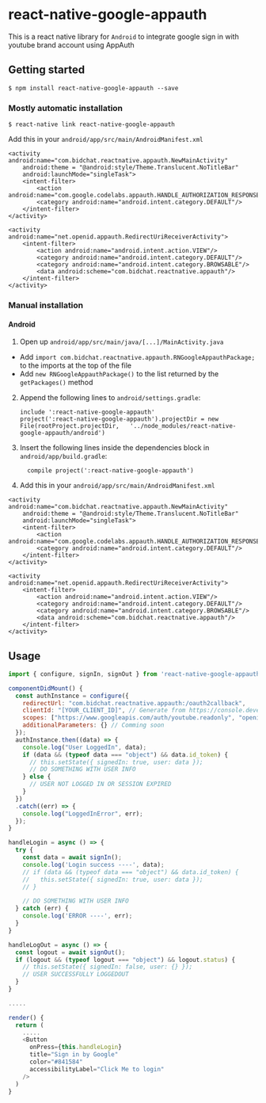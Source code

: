 
# react-native-google-appauth
This is a react native library for `Android` to integrate google sign in with youtube brand account using AppAuth

## Getting started

`$ npm install react-native-google-appauth --save`

### Mostly automatic installation

`$ react-native link react-native-google-appauth`

Add this in your `android/app/src/main/AndroidManifest.xml`

```
<activity android:name="com.bidchat.reactnative.appauth.NewMainActivity"
    android:theme = "@android:style/Theme.Translucent.NoTitleBar"
    android:launchMode="singleTask">
    <intent-filter>
        <action android:name="com.google.codelabs.appauth.HANDLE_AUTHORIZATION_RESPONSE"/>
        <category android:name="android.intent.category.DEFAULT"/>
    </intent-filter>
</activity>

<activity android:name="net.openid.appauth.RedirectUriReceiverActivity">
    <intent-filter>
        <action android:name="android.intent.action.VIEW"/>
        <category android:name="android.intent.category.DEFAULT"/>
        <category android:name="android.intent.category.BROWSABLE"/>
        <data android:scheme="com.bidchat.reactnative.appauth"/>
    </intent-filter>
</activity>
```

### Manual installation


#### Android

1. Open up `android/app/src/main/java/[...]/MainActivity.java`
  - Add `import com.bidchat.reactnative.appauth.RNGoogleAppauthPackage;` to the imports at the top of the file
  - Add `new RNGoogleAppauthPackage()` to the list returned by the `getPackages()` method
2. Append the following lines to `android/settings.gradle`:
  	```
  	include ':react-native-google-appauth'
  	project(':react-native-google-appauth').projectDir = new File(rootProject.projectDir, 	'../node_modules/react-native-google-appauth/android')
  	```
3. Insert the following lines inside the dependencies block in `android/app/build.gradle`:
  	```
      compile project(':react-native-google-appauth')
  	```
4. Add this in your `android/app/src/main/AndroidManifest.xml`
```
<activity android:name="com.bidchat.reactnative.appauth.NewMainActivity"
    android:theme = "@android:style/Theme.Translucent.NoTitleBar"
    android:launchMode="singleTask">
    <intent-filter>
        <action android:name="com.google.codelabs.appauth.HANDLE_AUTHORIZATION_RESPONSE"/>
        <category android:name="android.intent.category.DEFAULT"/>
    </intent-filter>
</activity>

<activity android:name="net.openid.appauth.RedirectUriReceiverActivity">
    <intent-filter>
        <action android:name="android.intent.action.VIEW"/>
        <category android:name="android.intent.category.DEFAULT"/>
        <category android:name="android.intent.category.BROWSABLE"/>
        <data android:scheme="com.bidchat.reactnative.appauth"/>
    </intent-filter>
</activity>
```

## Usage
```javascript
import { configure, signIn, signOut } from 'react-native-google-appauth';

componentDidMount() {
  const authInstance = configure({
    redirectUrl: "com.bidchat.reactnative.appauth:/oauth2callback",
    clientId: "[YOUR_CLIENT_ID]", // Generate from https://console.developers.google.com/ if you don't have
    scopes: ["https://www.googleapis.com/auth/youtube.readonly", "openid", "email", "profile"],
    additionalParameters: {} // Comming soon
  });
  authInstance.then((data) => {
    console.log("User LoggedIn", data);
    if (data && (typeof data === "object") && data.id_token) {
      // this.setState({ signedIn: true, user: data });
      // DO SOMETHING WITH USER INFO
    } else {
      // USER NOT LOGGED IN OR SESSION EXPIRED
    }
  })
  .catch((err) => {
    console.log("LoggedInError", err);
  });
}

handleLogin = async () => {
  try {
    const data = await signIn();
    console.log('Login success ----', data);
    // if (data && (typeof data === "object") && data.id_token) {
    //   this.setState({ signedIn: true, user: data });
    // }

    // DO SOMETHING WITH USER INFO
  } catch (err) {
    console.log('ERROR ----', err);
  }
}

handleLogOut = async () => {
  const logout = await signOut();
  if (logout && (typeof logout === "object") && logout.status) {
    // this.setState({ signedIn: false, user: {} });
    // USER SUCCESSFULLY LOGGEDOUT
  }
}

.....

render() {
  return (
    .....
    <Button
      onPress={this.handleLogin}
      title="Sign in by Google"
      color="#841584"
      accessibilityLabel="Click Me to login"
    />
  )
}

```
